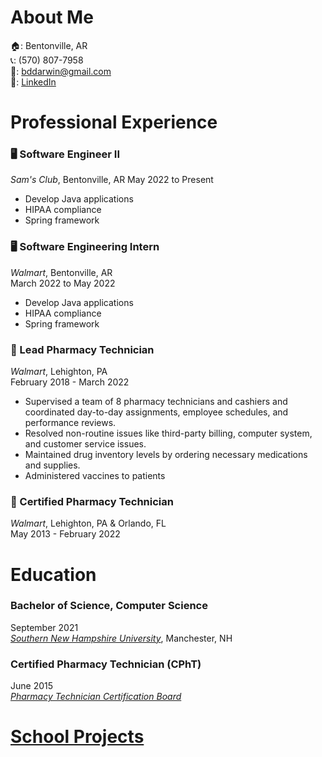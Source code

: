 # About Me
🏠: Bentonville, AR  
📞: (570) 807-7958  
📧: bddarwin@gmail.com  
🔗: [LinkedIn](https://www.linkedin.com/in/bddarwin/)

# Professional Experience
### 🖥️ Software Engineer II
*Sam's Club*, Bentonville, AR
May 2022 to Present
- Develop Java applications
- HIPAA compliance
- Spring framework

### 🖥️ Software Engineering Intern
*Walmart*, Bentonville, AR  
March 2022 to May 2022
- Develop Java applications
- HIPAA compliance
- Spring framework

### 💊 Lead Pharmacy Technician
*Walmart*, Lehighton, PA  
February 2018 - March 2022
- Supervised a team of 8 pharmacy technicians and cashiers and coordinated day-to-day assignments, employee schedules, and performance reviews. 
- Resolved non-routine issues like third-party billing, computer system, and customer service issues.
- Maintained drug inventory levels by ordering necessary medications and supplies.
- Administered vaccines to patients

### 💊 Certified Pharmacy Technician
*Walmart*, Lehighton, PA & Orlando, FL  
May 2013 - February 2022

# Education
### Bachelor of Science, Computer Science
September 2021  
*[Southern New Hampshire University](https://www.snhu.edu/)*, Manchester, NH  

### Certified Pharmacy Technician (CPhT)
June 2015   
*[Pharmacy Technician Certification Board](https://www.credly.com/badges/092390a5-2577-4886-aee9-a1722b24c427/public_url)*

# [School Projects](/snhu)

